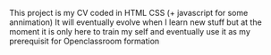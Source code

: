 This project is my CV coded in HTML CSS (+ javascript for some annimation) 
It will eventually evolve when I learn new stuff but at the moment it is only here to train my self and eventually use it as my prerequisit for Openclassroom formation

